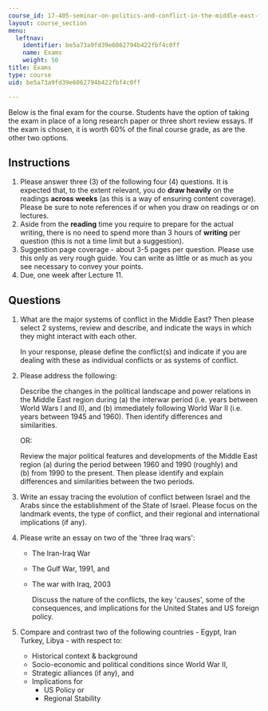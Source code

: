 ```yaml
---
course_id: 17-405-seminar-on-politics-and-conflict-in-the-middle-east-fall-2003
layout: course_section
menu:
  leftnav:
    identifier: be5a73a9fd39e6062794b422fbf4c0ff
    name: Exams
    weight: 50
title: Exams
type: course
uid: be5a73a9fd39e6062794b422fbf4c0ff

---
```


Below is the final exam for the course. Students have the option of taking the exam in place of a long research paper or three short review essays. If the exam is chosen, it is worth 60% of the final course grade, as are the other two options.

Instructions
------------

1.  Please answer three (3) of the following four (4) questions. It is expected that, to the extent relevant, you do **draw heavily** on the readings **across weeks** (as this is a way of ensuring content coverage). Please be sure to note references if or when you draw on readings or on lectures.
2.  Aside from the **reading** time you require to prepare for the actual writing, there is no need to spend more than 3 hours of **writing** per question (this is not a time limit but a suggestion).
3.  Suggestion page coverage - about 3-5 pages per question. Please use this only as very rough guide. You can write as little or as much as you see necessary to convey your points.
4.  Due, one week after Lecture 11.

Questions
---------

1.  What are the major systems of conflict in the Middle East? Then please select 2 systems, review and describe, and indicate the ways in which they might interact with each other.  
      
    In your response, please define the conflict(s) and indicate if you are dealing with these as individual conflicts or as systems of conflict.  
    
2.  Please address the following:  
      
    Describe the changes in the political landscape and power relations in the Middle East region during (a) the interwar period (i.e. years between World Wars I and II), and (b) immediately following World War II (i.e. years between 1945 and 1960). Then identify differences and similarities.  
      
    OR:  
      
    Review the major political features and developments of the Middle East region (a) during the period between 1960 and 1990 (roughly) and  
    (b) from 1990 to the present. Then please identify and explain differences and similarities between the two periods.  
    
3.  Write an essay tracing the evolution of conflict between Israel and the Arabs since the establishment of the State of Israel. Please focus on the landmark events, the type of conflict, and their regional and international implications (if any).  
    
4.  Please write an essay on two of the 'three Iraq wars':  
    *   The Iran-Iraq War
    *   The Gulf War, 1991, and
    *   The war with Iraq, 2003  
          
        Discuss the nature of the conflicts, the key 'causes', some of the consequences, and implications for the United States and US foreign policy.  
        
5.  Compare and contrast two of the following countries - Egypt, Iran Turkey, Libya - with respect to:
    *   Historical context & background
    *   Socio-economic and political conditions since World War II,
    *   Strategic alliances (if any), and
    *   Implications for
        *   US Policy or
        *   Regional Stability